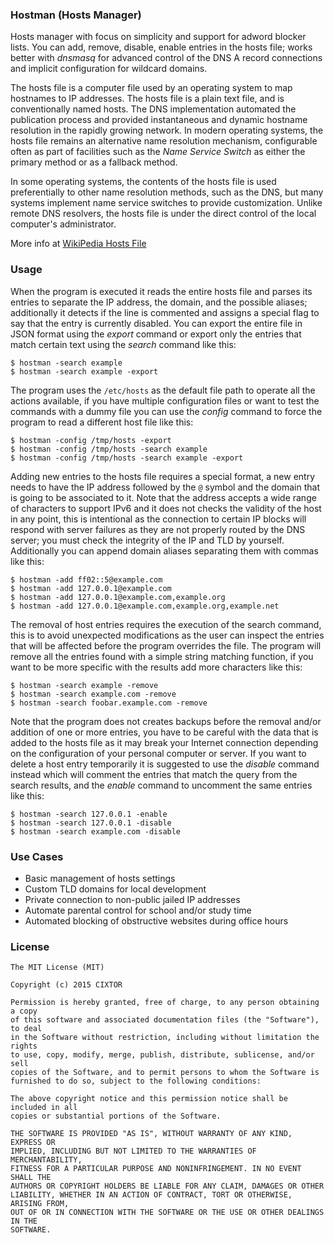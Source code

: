 ### Hostman (Hosts Manager)

Hosts manager with focus on simplicity and support for adword blocker lists. You can add, remove, disable, enable entries in the hosts file; works better with _dnsmasq_ for advanced control of the DNS A record connections and implicit configuration for wildcard domains.

The hosts file is a computer file used by an operating system to map hostnames to IP addresses. The hosts file is a plain text file, and is conventionally named hosts. The DNS implementation automated the publication process and provided instantaneous and dynamic hostname resolution in the rapidly growing network. In modern operating systems, the hosts file remains an alternative name resolution mechanism, configurable often as part of facilities such as the _Name Service Switch_ as either the primary method or as a fallback method.

In some operating systems, the contents of the hosts file is used preferentially to other name resolution methods, such as the DNS, but many systems implement name service switches to provide customization. Unlike remote DNS resolvers, the hosts file is under the direct control of the local computer's administrator.

More info at [WikiPedia Hosts File](https://en.wikipedia.org/wiki/Hosts_(file))

### Usage

When the program is executed it reads the entire hosts file and parses its entries to separate the IP address, the domain, and the possible aliases; additionally it detects if the line is commented and assigns a special flag to say that the entry is currently disabled. You can export the entire file in JSON format using the _export_ command or export only the entries that match certain text using the _search_ command like this:

```
$ hostman -search example
$ hostman -search example -export
```

The program uses the `/etc/hosts` as the default file path to operate all the actions available, if you have multiple configuration files or want to test the commands with a dummy file you can use the _config_ command to force the program to read a different host file like this:

```
$ hostman -config /tmp/hosts -export
$ hostman -config /tmp/hosts -search example
$ hostman -config /tmp/hosts -search example -export
```

Adding new entries to the hosts file requires a special format, a new entry needs to have the IP address followed by the `@` symbol and the domain that is going to be associated to it. Note that the address accepts a wide range of characters to support IPv6 and it does not checks the validity of the host in any point, this is intentional as the connection to certain IP blocks will respond with server failures as they are not properly routed by the DNS server; you must check the integrity of the IP and TLD by yourself. Additionally you can append domain aliases separating them with commas like this:

```
$ hostman -add ff02::5@example.com
$ hostman -add 127.0.0.1@example.com
$ hostman -add 127.0.0.1@example.com,example.org
$ hostman -add 127.0.0.1@example.com,example.org,example.net
```

The removal of host entries requires the execution of the search command, this is to avoid unexpected modifications as the user can inspect the entries that will be affected before the program overrides the file. The program will remove all the entries found with a simple string matching function, if you want to be more specific with the results add more characters like this:

```
$ hostman -search example -remove
$ hostman -search example.com -remove
$ hostman -search foobar.example.com -remove
```

Note that the program does not creates backups before the removal and/or addition of one or more entries, you have to be careful with the data that is added to the hosts file as it may break your Internet connection depending on the configuration of your personal computer or server. If you want to delete a host entry temporarily it is suggested to use the _disable_ command instead which will comment the entries that match the query from the search results, and the _enable_ command to uncomment the same entries like this:

```
$ hostman -search 127.0.0.1 -enable
$ hostman -search 127.0.0.1 -disable
$ hostman -search example.com -disable
```

### Use Cases

- Basic management of hosts settings
- Custom TLD domains for local development
- Private connection to non-public jailed IP addresses
- Automate parental control for school and/or study time
- Automated blocking of obstructive websites during office hours

### License

```
The MIT License (MIT)

Copyright (c) 2015 CIXTOR

Permission is hereby granted, free of charge, to any person obtaining a copy
of this software and associated documentation files (the "Software"), to deal
in the Software without restriction, including without limitation the rights
to use, copy, modify, merge, publish, distribute, sublicense, and/or sell
copies of the Software, and to permit persons to whom the Software is
furnished to do so, subject to the following conditions:

The above copyright notice and this permission notice shall be included in all
copies or substantial portions of the Software.

THE SOFTWARE IS PROVIDED "AS IS", WITHOUT WARRANTY OF ANY KIND, EXPRESS OR
IMPLIED, INCLUDING BUT NOT LIMITED TO THE WARRANTIES OF MERCHANTABILITY,
FITNESS FOR A PARTICULAR PURPOSE AND NONINFRINGEMENT. IN NO EVENT SHALL THE
AUTHORS OR COPYRIGHT HOLDERS BE LIABLE FOR ANY CLAIM, DAMAGES OR OTHER
LIABILITY, WHETHER IN AN ACTION OF CONTRACT, TORT OR OTHERWISE, ARISING FROM,
OUT OF OR IN CONNECTION WITH THE SOFTWARE OR THE USE OR OTHER DEALINGS IN THE
SOFTWARE.
```
